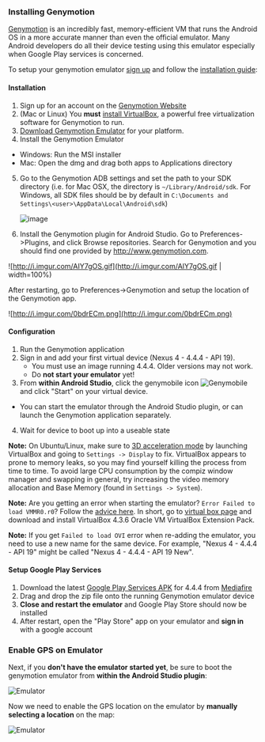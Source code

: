### Installing Genymotion

[Genymotion](http://www.genymotion.com/) is an incredibly fast, memory-efficient VM that runs the Android OS in a more accurate manner than even the official emulator. Many Android developers do all their device testing using this emulator especially when Google Play services is concerned.

To setup your genymotion emulator [sign up](https://cloud.genymotion.com/page/customer/login/?next=/) and follow the [installation guide](https://cloud.genymotion.com/page/doc/):

#### Installation

1. Sign up for an account on the [Genymotion Website](https://cloud.genymotion.com/page/customer/login/?next=/)
2. (Mac or Linux) You **must** [install VirtualBox](https://www.virtualbox.org/wiki/Downloads), a powerful free virtualization software for Genymotion to run.
3. [Download Genymotion Emulator](https://cloud.genymotion.com/page/launchpad/download/) for your platform.
4. Install the Genymotion Emulator
  * Windows: Run the MSI installer
  * Mac: Open the dmg and drag both apps to Applications directory

5. Go to the Genymotion ADB settings and set the path to your SDK directory (i.e. for Mac OSX, the directory is `~/Library/Android/sdk`.  For Windows, all SDK files should be by default in 
`C:\Documents and Settings\<user>\AppData\Local\Android\sdk`)

   ![image](http://i.imgur.com/iGqP85B.png)

6. Install the Genymotion plugin for Android Studio.  Go to Preferences->Plugins, and click Browse repositories. Search for Genymotion and you should find one provided by http://www.genymotion.com.

  ![http://i.imgur.com/AIY7gOS.gif](http://i.imgur.com/AIY7gOS.gif | width=100%)

  After restarting, go to Preferences->Genymotion and setup the location of the Genymotion app.

  ![http://i.imgur.com/0bdrECm.png](http://i.imgur.com/0bdrECm.png)

#### Configuration

1. Run the Genymotion application
2. Sign in and add your first virtual device (Nexus 4 - 4.4.4 - API 19).  
   * You must use an image running 4.4.4.  Older versions may not work.
   * Do **not start your emulator** yet!
3. From **within Android Studio**, click the genymobile icon ![Genymobile](https://cloud.genymotion.com/static/images/doc/genymotion-plugin-eclipse-button.png) and click "Start" on your virtual device.
  * You can start the emulator through the Android Studio plugin, or can launch the Genymotion application separately.
4. Wait for device to boot up into a useable state

**Note:** On Ubuntu/Linux, make sure to [3D acceleration mode](http://imgur.com/Kl9cOmb) by launching VirtualBox and going to `Settings -> Display` to fix. VirtualBox appears to prone to memory leaks, so you may find yourself killing the process from time to time. To avoid large CPU consumption by the compiz window manager and swapping in general, try increasing the video memory allocation and Base Memory (found in `Settings -> System`).

**Note:** Are you getting an error when starting the emulator? `Error Failed to load VMMR0.r0`? Follow the [advice here](https://forums.virtualbox.org/viewtopic.php?f=8&t=40525#p186381). In short, go to [virtual box page](https://www.virtualbox.org/wiki/Downloads) and download and install VirtualBox 4.3.6 Oracle VM VirtualBox Extension Pack.

**Note:** If you get `Failed to load OVI` error when re-adding the emulator, you need to use a new name for the same device. For example, "Nexus 4 - 4.4.4 - API 19" might be called "Nexus 4 - 4.4.4 - API 19 New".

#### Setup Google Play Services

1. Download the latest [Google Play Services APK](https://www.mediafire.com/?qbbt4lhyu9q10ix) for 4.4.4 from [Mediafire](https://www.mediafire.com/?qbbt4lhyu9q10ix)
2. Drag and drop the zip file onto the running Genymotion emulator device
3. **Close and restart the emulator** and Google Play Store should now be installed
4. After restart, open the "Play Store" app on your emulator and **sign in** with a google account

### Enable GPS on Emulator

Next, if you **don't have the emulator started yet**, be sure to boot the genymotion emulator from **within the Android Studio plugin**:

![Emulator](http://i.imgur.com/OsGYNpE.png)

Now we need to enable the GPS location on the emulator by **manually selecting a location** on the map:

![Emulator](http://i.imgur.com/oAdAKA0.png)